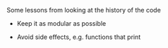 Some lessons from looking at the history of the code

* Keep it as modular as possible

* Avoid side effects, e.g. functions that print

